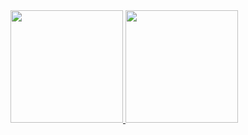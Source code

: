 <div>
  <a href="https://github.com/lapineclaire">
  <img height="180cm" src="https://github-readme-stats.vercel.app/api?username=lapineclaire&show_icon=true&theme=dracula&include_all_commits=true&count_private=true"/>
  <img height="180cm" src="https://github-readme-stats.vercel.app/api/top-langs/?username=lapineclaire&layout=compact&langs_count=16&theme=dracula"/>
</div>
